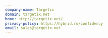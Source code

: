```yaml
---
company-name: Targetix
domain: targetix.net
home: http://targetix.net/
privacy-policy: https://hybrid.ru/confidency
email: sales@targetix.net
---
```




